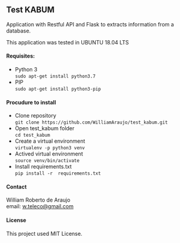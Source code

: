 ## Test KABUM

Application with Restful API and Flask to extracts information from a database.

This application was tested in UBUNTU 18.04 LTS  

#### Requisites: 
* Python 3 \
```sudo apt-get install python3.7```
* PIP \
```sudo apt-get install python3-pip```

#### Procudure to install
* Clone repository \
``` git clone https://github.com/WilliamAraujo/test_kabum.git  ```
* Open test_kabum folder  
``` cd test_kabum ```
* Create a virtual environment \
``` virtualenv -p python3 venv ```
* Actived virtual environment \
``` source venv/bin/activate ```
* Install requirements.txt \
``` pip install -r  requirements.txt ```

#### Contact
William Roberto de Araujo \
email: w.teleco@gmail.com

#### License
This project used MIT License. 



